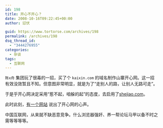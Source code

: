 ```yaml
---
id: 198
title: 开心不开心？
date: 2008-10-16T09:22:45+00:00
author: 愆伏

guid: https://www.tortorse.com/archives/198
permalink: /archives/198
dsq_thread_id:
  - "3444276955"
categories:
  - 杂谈
tags:
  - 互联网
---
```

`陈x舟` 集团玩了很毒的一招，买了个 `kaixin.com` 的域名制作山寨开心网。这一招有效没效暂且不知。但意图非常明显，就是为了“走别人的路，让别人无路可走”。

于是乎开心网决定采用“惹不起，咱躲的起”的态度，去启用了[shejiao.com](https://www.shejiao.com)。

此时此刻，[有一个网站](https://www.shangxin001.com) 说出了开心网的心声。

中国互联网，从来就不缺恶意竞争。什么浏览器强奸、养一帮论坛马甲以备不时之需等等等等。